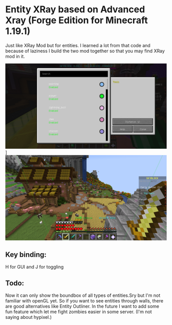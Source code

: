 
# Entity XRay based on Advanced Xray (Forge Edition for Minecraft 1.19.1)

Just like XRay Mod but for entities. I learned a lot from that code and because of laziness I build the two mod together so that you may find XRay mod in it.

![Forge Downloads](./.github/assets/show1.png)]
![Forge Downloads](./.github/assets/show2.png)


## Key binding: 
H for GUI and J for toggling

## Todo:
Now it can only show the boundbox of all types of entities.Sry but I'm not familiar with openGL yet. So if you want to see entities through walls, there are good alternatives like Entity Outliner. In the future I want to add some fun feature which let me fight zombies easier in some server. (I'm not saying about hypixel.)



